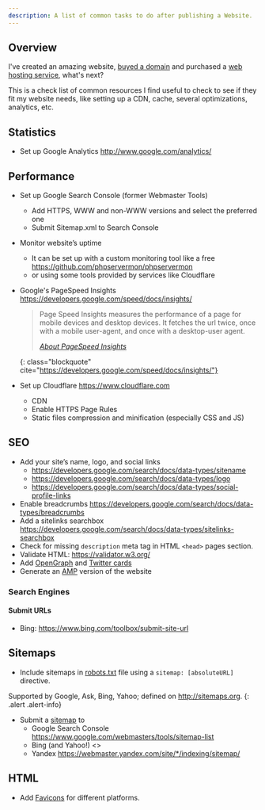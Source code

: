 ```yaml
---
description: A list of common tasks to do after publishing a Website.
---
```


## Overview

I've created an amazing
website, [buyed a domain](http://www.namecheap.com/?aff=35306) and
purchased a [web hosting service](https://m.do.co/c/b54bbc9a3125),
what's next?

This is a check list of common resources I find useful to check to see
if they fit my website needs, like setting up a CDN, cache, several
optimizations, analytics, etc.

## Statistics

- Set up Google Analytics <http://www.google.com/analytics/>

## Performance

- Set up Google Search Console (former Webmaster Tools)
  - Add HTTPS, WWW and non-WWW versions and select the preferred one
  - Submit Sitemap.xml to Search Console

- Monitor website’s uptime
  - It can be set up with a custom monitoring tool like a
    free <https://github.com/phpservermon/phpservermon>
  - or using some tools provided by services like Cloudflare

- Google's PageSpeed
  Insights <https://developers.google.com/speed/docs/insights/>
  
  > Page Speed Insights measures the performance of a page for mobile
  > devices and desktop devices. It fetches the url twice, once with a
  > mobile user-agent, and once with a desktop-user agent. 
  > 
  > <footer class="blockquote-footer"> <cite><a href="https://developers.google.com/speed/docs/insights/">About PageSpeed Insights</a></cite></footer>
  {: class="blockquote" cite="https://developers.google.com/speed/docs/insights/"}

- Set up Cloudflare <https://www.cloudflare.com>
  - CDN
  - Enable HTTPS Page Rules
  - Static files compression and minification (especially CSS and JS)
  
## SEO

- Add your site’s name, logo, and social links
  - <https://developers.google.com/search/docs/data-types/sitename>
  - <https://developers.google.com/search/docs/data-types/logo>
  - <https://developers.google.com/search/docs/data-types/social-profile-links>
- Enable breadcrumbs <https://developers.google.com/search/docs/data-types/breadcrumbs>	
- Add a sitelinks searchbox <https://developers.google.com/search/docs/data-types/sitelinks-searchbox>
- Check for missing `description` meta tag in HTML `<head>` pages section.
- Validate HTML: <https://validator.w3.org/>
- Add [OpenGraph](http://ogp.me/)
  and [Twitter cards](https://dev.twitter.com/cards/)
- Generate an [AMP](https://www.ampproject.org/docs/guides) version of the website

### Search Engines

#### Submit URLs

- Bing: <https://www.bing.com/toolbox/submit-site-url>


## Sitemaps

- Include sitemaps in [robots.txt](https://developers.google.com/webmasters/control-crawl-index/docs/robots_txt) file using a `sitemap: [absoluteURL]` directive.

Supported by Google, Ask, Bing, Yahoo; defined on <http://sitemaps.org>.
{: .alert .alert-info}
 
- Submit a [sitemap](http://sitemaps.org/) to 
  - Google Search
    Console <https://www.google.com/webmasters/tools/sitemap-list>
  - Bing (and Yahoo!) <>
  - Yandex <https://webmaster.yandex.com/site/*/indexing/sitemap/>
  
## HTML

- Add [Favicons](https://en.wikipedia.org/wiki/Favicon) for different platforms.
